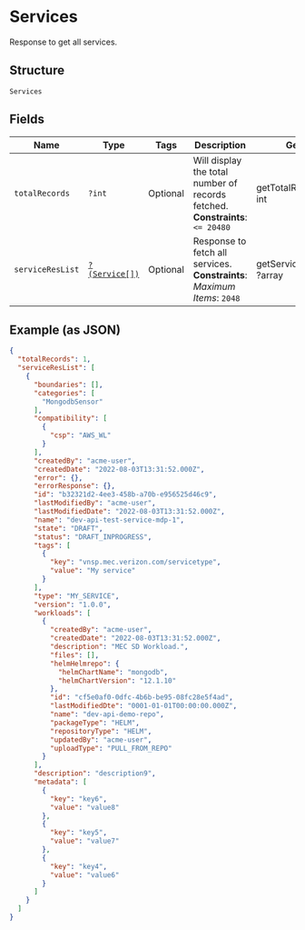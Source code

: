
# Services

Response to get all services.

## Structure

`Services`

## Fields

| Name | Type | Tags | Description | Getter | Setter |
|  --- | --- | --- | --- | --- | --- |
| `totalRecords` | `?int` | Optional | Will display the total number of records fetched.<br>**Constraints**: `<= 20480` | getTotalRecords(): ?int | setTotalRecords(?int totalRecords): void |
| `serviceResList` | [`?(Service[])`](../../doc/models/service.md) | Optional | Response to fetch all services.<br>**Constraints**: *Maximum Items*: `2048` | getServiceResList(): ?array | setServiceResList(?array serviceResList): void |

## Example (as JSON)

```json
{
  "totalRecords": 1,
  "serviceResList": [
    {
      "boundaries": [],
      "categories": [
        "MongodbSensor"
      ],
      "compatibility": [
        {
          "csp": "AWS_WL"
        }
      ],
      "createdBy": "acme-user",
      "createdDate": "2022-08-03T13:31:52.000Z",
      "error": {},
      "errorResponse": {},
      "id": "b32321d2-4ee3-458b-a70b-e956525d46c9",
      "lastModifiedBy": "acme-user",
      "lastModifiedDate": "2022-08-03T13:31:52.000Z",
      "name": "dev-api-test-service-mdp-1",
      "state": "DRAFT",
      "status": "DRAFT_INPROGRESS",
      "tags": [
        {
          "key": "vnsp.mec.verizon.com/servicetype",
          "value": "My service"
        }
      ],
      "type": "MY_SERVICE",
      "version": "1.0.0",
      "workloads": [
        {
          "createdBy": "acme-user",
          "createdDate": "2022-08-03T13:31:52.000Z",
          "description": "MEC SD Workload.",
          "files": [],
          "helmHelmrepo": {
            "helmChartName": "mongodb",
            "helmChartVersion": "12.1.10"
          },
          "id": "cf5e0af0-0dfc-4b6b-be95-08fc28e5f4ad",
          "lastModifiedDte": "0001-01-01T00:00:00.000Z",
          "name": "dev-api-demo-repo",
          "packageType": "HELM",
          "repositoryType": "HELM",
          "updatedBy": "acme-user",
          "uploadType": "PULL_FROM_REPO"
        }
      ],
      "description": "description9",
      "metadata": [
        {
          "key": "key6",
          "value": "value8"
        },
        {
          "key": "key5",
          "value": "value7"
        },
        {
          "key": "key4",
          "value": "value6"
        }
      ]
    }
  ]
}
```

